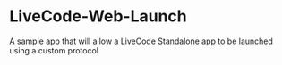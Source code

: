 # LiveCode-Web-Launch
A sample app that will allow a LiveCode Standalone app to be launched using a custom protocol
